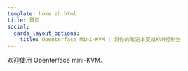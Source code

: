```yaml
---
template: home.zh.html
title: 首页
social:
  cards_layout_options:
    title: Openterface Mini-KVM | 将你的笔记本变成KVM控制台
---
```


欢迎使用 Openterface mini-KVM。
